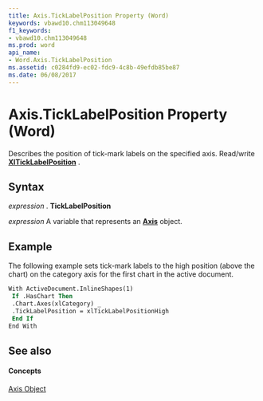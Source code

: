 ```yaml
---
title: Axis.TickLabelPosition Property (Word)
keywords: vbawd10.chm113049648
f1_keywords:
- vbawd10.chm113049648
ms.prod: word
api_name:
- Word.Axis.TickLabelPosition
ms.assetid: c0284fd9-ec02-fdc9-4c8b-49efdb85be87
ms.date: 06/08/2017
---
```



# Axis.TickLabelPosition Property (Word)

Describes the position of tick-mark labels on the specified axis. Read/write  **[XlTickLabelPosition](xlticklabelposition-enumeration-word.md)** .


## Syntax

 _expression_ . **TickLabelPosition**

 _expression_ A variable that represents an **[Axis](axis-object-word.md)** object.


## Example

The following example sets tick-mark labels to the high position (above the chart) on the category axis for the first chart in the active document.


```vb
With ActiveDocument.InlineShapes(1) 
 If .HasChart Then 
 .Chart.Axes(xlCategory) _ 
 .TickLabelPosition = xlTickLabelPositionHigh 
 End If 
End With
```


## See also


#### Concepts


[Axis Object](axis-object-word.md)


